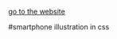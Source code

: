 <a href="https://nicoefava.github.io/Device.github.io/">go to the website</a>

#smartphone illustration in css
